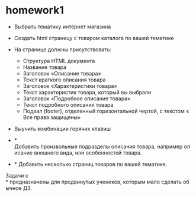 # homework1

- Выбрать тематику интернет магазина
- Создать html страницу c товаром каталога по вашей тематике

- На странице должны присутствовать:
  * Структура HTML документа
  * Название товара
  * Заголовок «Описание товара»
  * Текст краткого описания товара
  * Заголовок «Характеристики товара»
  * Текст характеристик товара, который вы выбрали
  * Заголовок «Подробное описание товара»
  * Текст подробного описания товара
  * Подвал (footer), отделенный горизонтальной чертой, с текстом «Все права защищены»
  
- Выучить комбинации горячих клавиш
- \* Добавить произвольные подразделы описания товара, например описание внешнего вида, или особенностей товара.

- \* Добавить несколько страниц товаров по вашей тематике.

Задачи с \* предназначены для продвинутых учеников, которым мало сделать обычное ДЗ. 
